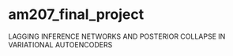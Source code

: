 # am207_final_project

LAGGING INFERENCE NETWORKS AND POSTERIOR COLLAPSE IN VARIATIONAL AUTOENCODERS
